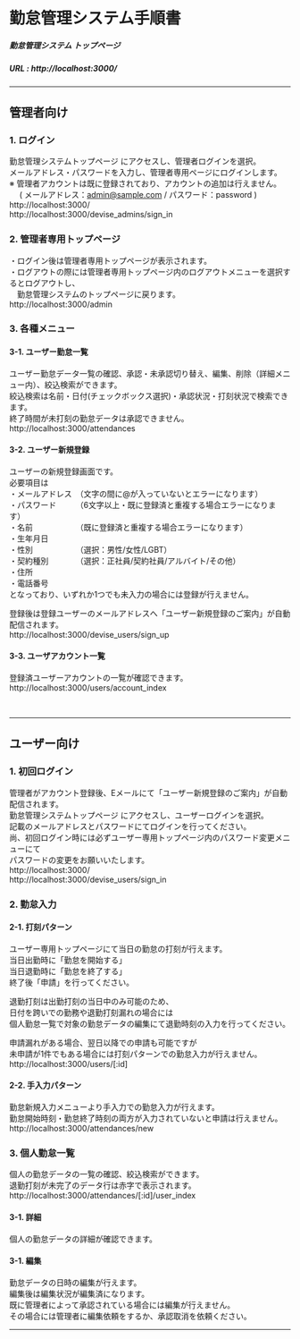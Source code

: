 # 勤怠管理システム手順書

##### 勤怠管理システム トップページ
##### URL : http://localhost:3000/

***
## 管理者向け

### 1. ログイン
勤怠管理システムトップページ にアクセスし、管理者ログインを選択。
<br>
メールアドレス・パスワードを入力し、管理者専用ページにログインします。
<br>
  ※ 管理者アカウントは既に登録されており、アカウントの追加は行えません。
  <br>
　 ( メールアドレス：admin@sample.com / パスワード：password )
<br>
http://localhost:3000/
<br>
http://localhost:3000/devise_admins/sign_in
<br>

### 2. 管理者専用トップページ
・ログイン後は管理者専用トップページが表示されます。
<br>
・ログアウトの際には管理者専用トップページ内のログアウトメニューを選択するとログアウトし、
<br>
　勤怠管理システムのトップページに戻ります。
<br>
http://localhost:3000/admin

### 3. 各種メニュー

#### 3-1. ユーザー勤怠一覧
ユーザー勤怠データ一覧の確認、承認・未承認切り替え、編集、削除（詳細メニュー内）、絞込検索ができます。
<br>
絞込検索は名前・日付(チェックボックス選択)・承認状況・打刻状況で検索できます。
<br>
終了時間が未打刻の勤怠データは承認できません。
<br>
http://localhost:3000/attendances

#### 3-2. ユーザー新規登録
ユーザーの新規登録画面です。
<br>
必要項目は
<br>
・メールアドレス　（文字の間に@が入っていないとエラーになります）
<br>
・パスワード　　　（6文字以上・既に登録済と重複する場合エラーになります）
<br>
・名前　　　　　　（既に登録済と重複する場合エラーになります）
<br>
・生年月日
<br>
・性別　　　　　　（選択：男性/女性/LGBT）
<br>
・契約種別　　　　（選択：正社員/契約社員/アルバイト/その他）
<br>
・住所
<br>
・電話番号
<br>
となっており、いずれか1つでも未入力の場合には登録が行えません。
<br>

登録後は登録ユーザーのメールアドレスへ「ユーザー新規登録のご案内」が自動配信されます。
<br>
http://localhost:3000/devise_users/sign_up

#### 3-3. ユーザアカウント一覧
登録済ユーザーアカウントの一覧が確認できます。
<br>
http://localhost:3000/users/account_index

<br>

***
## ユーザー向け

### 1. 初回ログイン
管理者がアカウント登録後、Eメールにて「ユーザー新規登録のご案内」が自動配信されます。
<br>
勤怠管理システムトップページ にアクセスし、ユーザーログインを選択。
<br>
記載のメールアドレスとパスワードにてログインを行ってください。
<br>
尚、初回ログイン時には必ずユーザー専用トップページ内のパスワード変更メニューにて
<br>
パスワードの変更をお願いいたします。
<br>
http://localhost:3000/
<br>
http://localhost:3000/devise_users/sign_in

### 2. 勤怠入力
#### 2-1. 打刻パターン
ユーザー専用トップページにて当日の勤怠の打刻が行えます。
<br>
当日出勤時に「勤怠を開始する」
<br>
当日退勤時に「勤怠を終了する」
<br>
終了後「申請」を行ってください。
<br>

退勤打刻は出勤打刻の当日中のみ可能のため、
<br>
日付を跨いでの勤務や退勤打刻漏れの場合には
<br>
個人勤怠一覧で対象の勤怠データの編集にて退勤時刻の入力を行ってください。
<br>

申請漏れがある場合、翌日以降での申請も可能ですが
<br>
未申請が1件でもある場合には打刻パターンでの勤怠入力が行えません。
<br>
http://localhost:3000/users/[:id]
<br>

#### 2-2. 手入力パターン
勤怠新規入力メニューより手入力での勤怠入力が行えます。
<br>
勤怠開始時刻・勤怠終了時刻の両方が入力されていないと申請は行えません。
<br>
http://localhost:3000/attendances/new

### 3. 個人勤怠一覧
個人の勤怠データの一覧の確認、絞込検索ができます。
<br>
退勤打刻が未完了のデータ行は赤字で表示されます。
<br>
http://localhost:3000/attendances/[:id]/user_index

#### 3-1. 詳細 
個人の勤怠データの詳細が確認できます。

#### 3-1. 編集
勤怠データの日時の編集が行えます。
<br>
編集後は編集状況が編集済になります。
<br>
既に管理者によって承認されている場合には編集が行えません。
<br>
その場合には管理者に編集依頼をするか、承認取消を依頼ください。
<br>

***

